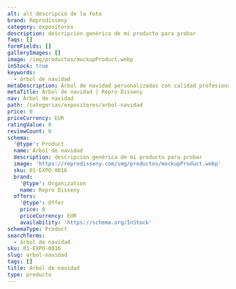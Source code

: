 ```yaml
---
alt: alt descripció de la foto
brand: Reprodisseny
category: expositores
description: descripción genérica de mi producto para probar
faqs: []
formFields: []
galleryImages: []
image: /img/productos/mockupProduct.webp
inStock: true
keywords:
  - árbol de navidad
metaDescription: Árbol de navidad personalizadas con calidad profesional en Cataluña.
metaTitle: Árbol de navidad | Repro Disseny
nav: Árbol de navidad
path: /categorias/expositores/arbol-navidad
price: 0
priceCurrency: EUR
ratingValue: 0
reviewCount: 0
schema:
  '@type': Product
  name: Árbol de navidad
  description: descripción genérica de mi producto para probar
  image: 'https://reprodisseny.com/img/productos/mockupProduct.webp'
  sku: 01-EXPO-0016
  brand:
    '@type': Organization
    name: Repro Disseny
  offers:
    '@type': Offer
    price: 0
    priceCurrency: EUR
    availability: 'https://schema.org/InStock'
schemaType: Product
searchTerms:
  - árbol de navidad
sku: 01-EXPO-0016
slug: arbol-navidad
tags: []
title: Árbol de navidad
type: producto
---
```


